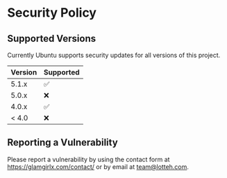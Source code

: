 # Security Policy

## Supported Versions

Currently Ubuntu supports security updates for all versions of this project.

| Version | Supported          |
| ------- | ------------------ |
| 5.1.x   | :white_check_mark: |
| 5.0.x   | :x:                |
| 4.0.x   | :white_check_mark: |
| < 4.0   | :x:                |

## Reporting a Vulnerability

Please report a vulnerability by using the contact form at https://glamgirlx.com/contact/ or by email at team@lotteh.com.
